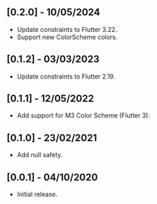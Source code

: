 ## [0.2.0] - 10/05/2024

* Update constraints to Flutter 3.22.
* Support new ColorScheme colors.

## [0.1.2] - 03/03/2023

* Update constraints to Flutter 2.19.

## [0.1.1] - 12/05/2022

* Add support for M3 Color Scheme (Flutter 3).

## [0.1.0] - 23/02/2021

* Add null safety.

## [0.0.1] - 04/10/2020

* Initial release.
